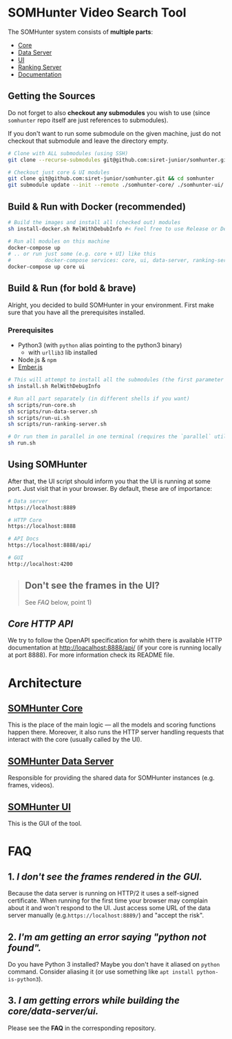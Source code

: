 # SOMHunter Video Search Tool

The SOMHunter system consists of **multiple parts**:
* [Core](https://github.com/siret-junior/somhunter-core)
* [Data Server](https://github.com/siret-junior/somhunter-data-server/) 
* [UI](https://github.com/siret-junior/somhunter-ui/)
* [Ranking Server](https://github.com/siret-junior/ranking-server/)
* [Documentation](https://github.com/siret-junior/somhunter-docs/)


## Getting the Sources
Do not forget to also **checkout any submodules** you wish to use (since `somhunter` repo itself are just references to submodules). 

If you don't want to run some submodule on the given machine, just do not checkout that submodule and leave the directory empty.
```sh
# Clone with ALL submodules (using SSH)
git clone --recurse-submodules git@github.com:siret-junior/somhunter.git

# Checkout just core & UI modules
git clone git@github.com:siret-junior/somhunter.git && cd somhunter
git submodule update --init --remote ./somhunter-core/ ./somhunter-ui/
```

## **Build & Run with Docker (recommended)**
```sh
# Build the images and install all (checked out) modules
sh install-docker.sh RelWithDebubInfo #< Feel free to use Release or Debug build type as well

# Run all modules on this machine
docker-compose up
# .. or run just some (e.g. core + UI) like this
#           docker-compose services: core, ui, data-server, ranking-server
docker-compose up core ui

```

## **Build & Run (for bold & brave)**
Alright, you decided to build SOMHunter in your environment. First make sure that you have all the prerequisites installed.

### Prerequisites
- Python3 (with `python` alias pointing to the python3 binary)
    - with `urllib3` lib installed
- Node.js & `npm`
- [Ember.js](https://guides.emberjs.com/release/getting-started/quick-start/)


```sh
# This will attempt to install all the submodules (the first parameter specifies build type for the core)
sh install.sh RelWithDebugInfo

# Run all part separately (in different shells if you want)
sh scripts/run-core.sh
sh scripts/run-data-server.sh
sh scripts/run-ui.sh
sh scripts/run-ranking-server.sh

# Or run them in parallel in one terminal (requires the `parallel` utility)
sh run.sh
```
## **Using SOMHunter**

After that, the UI script should inform you that the UI is running at some port. Just visit that in your browser. By default, these are of importance:
```sh
# Data server
https://localhost:8889

# HTTP Core
https://localhost:8888

# API Docs
https://localhost:8888/api/

# GUI
http://localhost:4200
```

> ## **Don't see the frames in the UI?**
> See *FAQ* below, point 1)


## *Core HTTP API*
We try to follow the OpenAPI specification for whith there is available HTTP documentation at [http://loacalhost:8888/api/](http://loacalhost:8888/api/) (if your core is running locally at port 8888). For more information check its README file.


# Architecture
## **[SOMHunter Core](https://github.com/siret-junior/somhunter-core)**
This is the place of the main logic — all the models and scoring functions happen there. Moreover, it also runs the HTTP server handling requests that interact with the core (usually called by the UI). 

## **[SOMHunter Data Server](https://github.com/siret-junior/somhunter-data-server/)**
Responsible for providing the shared data for SOMHunter instances (e.g. frames, videos).

## **[SOMHunter UI](https://github.com/siret-junior/somhunter-ui/)**
This is the GUI of the tool.


# FAQ
## 1.  *I don't see the frames rendered in the GUI.*
Because the data server is running on HTTP/2 it uses a self-signed certificate. When running for the first time your browser may complain about it and won't respond to the UI. Just access some URL of the data server manually (e.g.`https://localhost:8889/`) and "accept the risk".

## 2.  *I'm am getting an error saying \"python not found\".*
Do you have Python 3 installed? Maybe you don't have it aliased on `python` command. Consider aliasing it (or use something like `apt install python-is-python3`).

## 3.  *I am getting errors while building the core/data-server/ui.*
Please see the **FAQ** in the corresponding repository.

